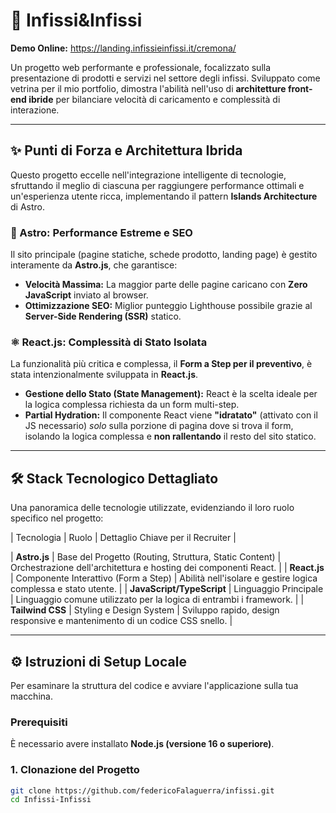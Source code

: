 # 🏡 Infissi&Infissi

**Demo Online:** https://landing.infissieinfissi.it/cremona/

Un progetto web performante e professionale, focalizzato sulla presentazione di prodotti e servizi nel settore degli infissi. Sviluppato come vetrina per il mio portfolio, dimostra l'abilità nell'uso di **architetture front-end ibride** per bilanciare velocità di caricamento e complessità di interazione.

---

## ✨ Punti di Forza e Architettura Ibrida

Questo progetto eccelle nell'integrazione intelligente di tecnologie, sfruttando il meglio di ciascuna per raggiungere performance ottimali e un'esperienza utente ricca, implementando il pattern **Islands Architecture** di Astro.

### 🚀 Astro: Performance Estreme e SEO

Il sito principale (pagine statiche, schede prodotto, landing page) è gestito interamente da **Astro.js**, che garantisce:

* **Velocità Massima:** La maggior parte delle pagine caricano con **Zero JavaScript** inviato al browser.
* **Ottimizzazione SEO:** Miglior punteggio Lighthouse possibile grazie al **Server-Side Rendering (SSR)** statico.

### ⚛️ React.js: Complessità di Stato Isolata

La funzionalità più critica e complessa, il **Form a Step per il preventivo**, è stata intenzionalmente sviluppata in **React.js**.

* **Gestione dello Stato (State Management):** React è la scelta ideale per la logica complessa richiesta da un form multi-step.
* **Partial Hydration:** Il componente React viene **"idratato"** (attivato con il JS necessario) *solo* sulla porzione di pagina dove si trova il form, isolando la logica complessa e **non rallentando** il resto del sito statico.

---

## 🛠️ Stack Tecnologico Dettagliato

Una panoramica delle tecnologie utilizzate, evidenziando il loro ruolo specifico nel progetto:

| Tecnologia | Ruolo | Dettaglio Chiave per il Recruiter |

| **Astro.js** | Base del Progetto (Routing, Struttura, Static Content) | Orchestrazione dell'architettura e hosting dei componenti React. |
| **React.js** | Componente Interattivo (Form a Step) | Abilità nell'isolare e gestire logica complessa e stato utente. |
| **JavaScript/TypeScript** | Linguaggio Principale | Linguaggio comune utilizzato per la logica di entrambi i framework. |
| **Tailwind CSS** | Styling e Design System | Sviluppo rapido, design responsive e mantenimento di un codice CSS snello. |

---

## ⚙️ Istruzioni di Setup Locale

Per esaminare la struttura del codice e avviare l'applicazione sulla tua macchina.

### Prerequisiti

È necessario avere installato **Node.js (versione 16 o superiore)**.

### 1. Clonazione del Progetto

```bash
git clone https://github.com/federicoFalaguerra/infissi.git
cd Infissi-Infissi
